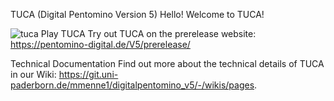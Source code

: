 TUCA (Digital Pentomino Version 5)
Hello! Welcome to TUCA!


![tuca](https://github.com/krishnappa90/DigitalPentomino/assets/169172827/279e03bf-99ce-4f30-8d27-fc3d252ebba2)
Play TUCA
Try out TUCA on the prerelease website: https://pentomino-digital.de/V5/prerelease/

Technical Documentation
Find out more about the technical details of TUCA in our Wiki: https://git.uni-paderborn.de/mmenne1/digitalpentomino_v5/-/wikis/pages.

